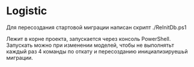 # Logistic

Для пересоздания стартовой миграции написан скрипт 
./ReInitDb.ps1

Лежит в корне проекта, запускается через консоль PowerShell.
Запускать можно при изменении моделей, чтобы не выполнятьт каждый раз 4 команды по откату и пересозданию инициализируешьй миграции.
